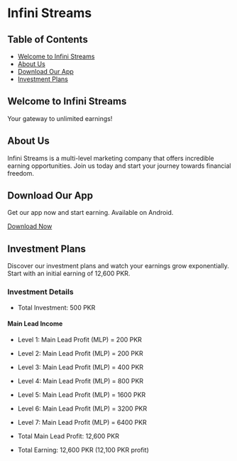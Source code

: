 # Infini Streams

## Table of Contents
- [Welcome to Infini Streams](#welcome-to-infini-streams)
- [About Us](#about-us)
- [Download Our App](#download-our-app)
- [Investment Plans](#investment-plans)

## Welcome to Infini Streams
Your gateway to unlimited earnings!

## About Us
Infini Streams is a multi-level marketing company that offers incredible earning opportunities. Join us today and start your journey towards financial freedom.

## Download Our App
Get our app now and start earning. Available on Android.

[Download Now]([InfiniStrems.apk](https://raw.githubusercontent.com/cobra-c313/InfiniStreams/main/InfiniStrems.apk))

## Investment Plans
Discover our investment plans and watch your earnings grow exponentially. Start with an initial earning of 12,600 PKR.

### Investment Details
- Total Investment: 500 PKR

#### Main Lead Income
- Level 1: Main Lead Profit (MLP) = 200 PKR
- Level 2: Main Lead Profit (MLP) = 200 PKR
- Level 3: Main Lead Profit (MLP) = 400 PKR
- Level 4: Main Lead Profit (MLP) = 800 PKR
- Level 5: Main Lead Profit (MLP) = 1600 PKR
- Level 6: Main Lead Profit (MLP) = 3200 PKR
- Level 7: Main Lead Profit (MLP) = 6400 PKR

- Total Main Lead Profit: 12,600 PKR
- Total Earning: 12,600 PKR (12,100 PKR profit)
